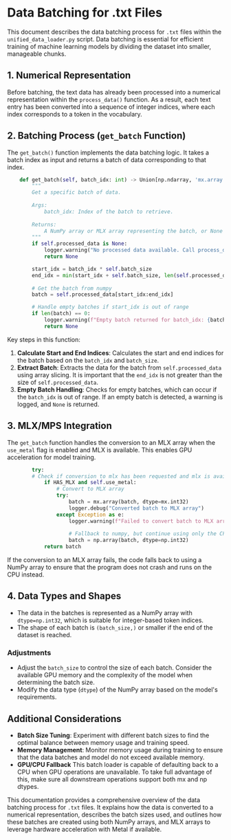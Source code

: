 # Data Batching for .txt Files

This document describes the data batching process for `.txt` files within the `unified_data_loader.py` script. Data batching is essential for efficient training of machine learning models by dividing the dataset into smaller, manageable chunks.

## 1. Numerical Representation

Before batching, the text data has already been processed into a numerical representation within the `process_data()` function. As a result, each text entry has been converted into a sequence of integer indices, where each index corresponds to a token in the vocabulary.

## 2. Batching Process (`get_batch` Function)

The `get_batch()` function implements the data batching logic. It takes a batch index as input and returns a batch of data corresponding to that index.

```python
    def get_batch(self, batch_idx: int) -> Union[np.ndarray, 'mx.array', None]:
        """
        Get a specific batch of data.
        
        Args:
            batch_idx: Index of the batch to retrieve.
            
        Returns:
            A NumPy array or MLX array representing the batch, or None if no data is available.
        """
        if self.processed_data is None:
            logger.warning("No processed data available. Call process_data() first.")
            return None

        start_idx = batch_idx * self.batch_size
        end_idx = min(start_idx + self.batch_size, len(self.processed_data))  # Clip at the end
        
        # Get the batch from numpy
        batch = self.processed_data[start_idx:end_idx]

        # Handle empty batches if start_idx is out of range
        if len(batch) == 0:
            logger.warning(f"Empty batch returned for batch_idx: {batch_idx}")
            return None
```

Key steps in this function:

1.  **Calculate Start and End Indices**: Calculates the start and end indices for the batch based on the `batch_idx` and `batch_size`.
2.  **Extract Batch**: Extracts the data for the batch from `self.processed_data` using array slicing. It is important that the `end_idx` is not greater than the size of `self.processed_data`.
3.  **Empty Batch Handling**: Checks for empty batches, which can occur if the `batch_idx` is out of range. If an empty batch is detected, a warning is logged, and `None` is returned.

## 3. MLX/MPS Integration

The `get_batch` function handles the conversion to an MLX array when the `use_metal` flag is enabled and MLX is available. This enables GPU acceleration for model training.

```python
        try:
        # Check if conversion to mlx has been requested and mlx is available
            if HAS_MLX and self.use_metal:
                # Convert to MLX array
                try:
                    batch = mx.array(batch, dtype=mx.int32)
                    logger.debug("Converted batch to MLX array")
                except Exception as e:
                    logger.warning(f"Failed to convert batch to MLX array: {e}")
                    
                    # Fallback to numpy, but continue using only the CPU
                    batch = np.array(batch, dtype=np.int32)
            return batch
```

If the conversion to an MLX array fails, the code falls back to using a NumPy array to ensure that the program does not crash and runs on the CPU instead.

## 4. Data Types and Shapes

*   The data in the batches is represented as a NumPy array with `dtype=np.int32`, which is suitable for integer-based token indices.
*   The shape of each batch is `(batch_size,)` or smaller if the end of the dataset is reached.

### Adjustments

*   Adjust the `batch_size` to control the size of each batch. Consider the available GPU memory and the complexity of the model when determining the batch size.
*   Modify the data type (`dtype`) of the NumPy array based on the model's requirements.

## Additional Considerations

*   **Batch Size Tuning**: Experiment with different batch sizes to find the optimal balance between memory usage and training speed.
*   **Memory Management**: Monitor memory usage during training to ensure that the data batches and model do not exceed available memory.
*  **GPU/CPU Fallback** This batch loader is capable of defaulting back to a CPU when GPU operations are unavailable. To take full advantage of this, make sure all downstream operations support both mx and np dtypes.

This documentation provides a comprehensive overview of the data batching process for `.txt` files. It explains how the data is converted to a numerical representation, describes the batch sizes used, and outlines how these batches are created using both NumPy arrays, and MLX arrays to leverage hardware acceleration with Metal if available.

